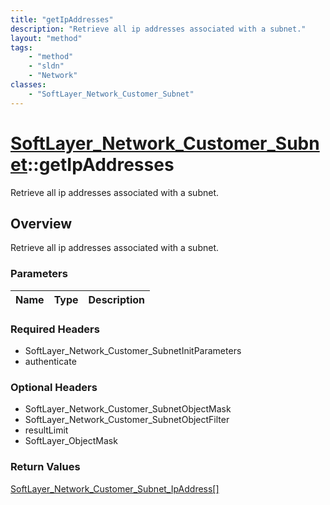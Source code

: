 ```yaml
---
title: "getIpAddresses"
description: "Retrieve all ip addresses associated with a subnet."
layout: "method"
tags:
    - "method"
    - "sldn"
    - "Network"
classes:
    - "SoftLayer_Network_Customer_Subnet"
---
```

# [SoftLayer_Network_Customer_Subnet](/reference/services/SoftLayer_Network_Customer_Subnet)::getIpAddresses

Retrieve all ip addresses associated with a subnet.


## Overview 
Retrieve all ip addresses associated with a subnet.

### Parameters 
|Name | Type | Description |
| --- | --- | --- |


### Required Headers
* SoftLayer_Network_Customer_SubnetInitParameters
* authenticate

### Optional Headers
* SoftLayer_Network_Customer_SubnetObjectMask
* SoftLayer_Network_Customer_SubnetObjectFilter
* resultLimit
* SoftLayer_ObjectMask

### Return Values
<a href='/reference/datatypes/SoftLayer_Network_Customer_Subnet_IpAddress'>SoftLayer_Network_Customer_Subnet_IpAddress[] </a>

